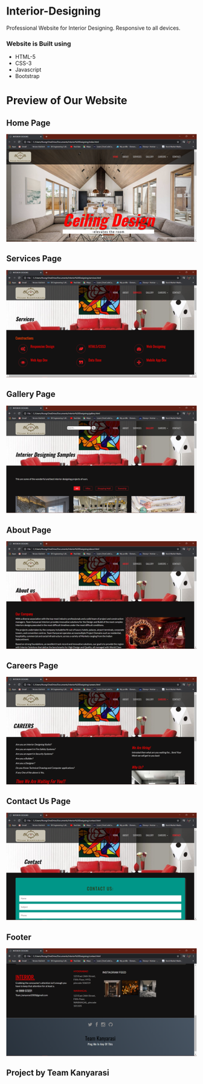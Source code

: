 # Interior-Designing
Professional Website for Interior Designing. Responsive to all devices.
 ### Website is Built using  
 - HTML-5
 - CSS-3
 - Javascript
 - Bootstrap  
# Preview of Our Website
## Home Page
![](Home.png "Home")
## Services Page
![](Services.png "Services")
## Gallery Page
![](Gallery.png "Our Projects")
## About Page
![](About.png "About Us")
## Careers Page
![](Careers.png "Careers") 
## Contact Us Page
![](Contact.png "Contact Us")
## Footer
![](Footer.png "Footer")
## Project by Team Kanyarasi